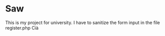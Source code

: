 # Saw
This is my project for university.
I have to sanitize the form input in the file register.php 
Cià
